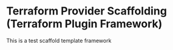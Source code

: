 # Terraform Provider Scaffolding (Terraform Plugin Framework)
This is a test scaffold template framework

